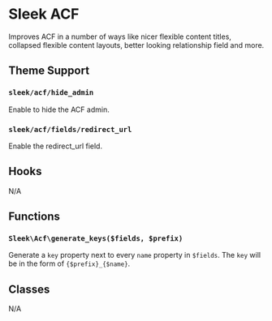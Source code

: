 # Sleek ACF

Improves ACF in a number of ways like nicer flexible content titles, collapsed flexible content layouts, better looking relationship field and more.

## Theme Support

### `sleek/acf/hide_admin`

Enable to hide the ACF admin.

### `sleek/acf/fields/redirect_url`

Enable the redirect_url field.

## Hooks

N/A

## Functions

### `Sleek\Acf\generate_keys($fields, $prefix)`

Generate a `key` property next to every `name` property in `$fields`. The `key` will be in the form of `{$prefix}_{$name}`.

## Classes

N/A
